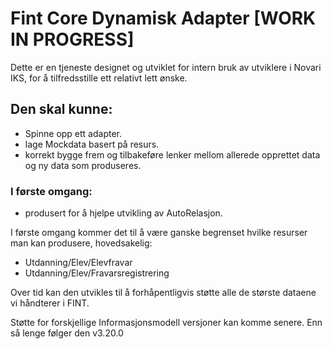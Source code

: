 # Fint Core Dynamisk Adapter [WORK IN PROGRESS]

Dette er en tjeneste designet og utviklet for intern bruk av utviklere i Novari IKS, 
for å tilfredsstille ett relativt lett ønske. 

## Den skal kunne: 

 - Spinne opp ett adapter. 
 - lage Mockdata basert på resurs.
 - korrekt bygge frem og tilbakeføre lenker mellom allerede opprettet data og ny data som produseres.

### I første omgang: 
 - produsert for å hjelpe utvikling av AutoRelasjon.

I første omgang kommer det til å være ganske begrenset hvilke resurser man kan produsere, hovedsakelig:
- Utdanning/Elev/Elevfravar
- Utdanning/Elev/Fravarsregistrering

Over tid kan den utvikles til å forhåpentligvis støtte alle de største dataene vi håndterer i FINT.

Støtte for forskjellige Informasjonsmodell versjoner kan komme senere. Enn så lenge følger den v3.20.0